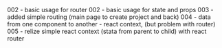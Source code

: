 

002 - basic usage for router
002 - basic usage for state and props
003 - added simple routing (main page to create project and back)
004 - data from one component to another - react context, (but problem with router)
005 - relize simple react context (stata from parent to child) with react router

